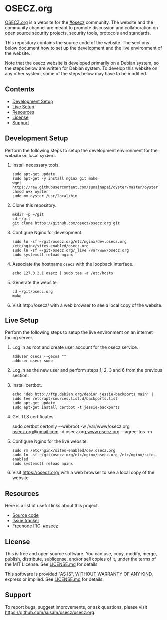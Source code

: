 OSECZ.org
=========
[OSECZ.org][WEBSITE] is a website for the [#osecz][CHANNEL] community.
The website and the community channel are meant to promote discussion
and collaboration on open source security projects, security tools,
protocols and standards.

This repository contains the source code of the website. The sections
below document how to set up the development and the live environment of
the website.

Note that the osecz website is developed primarily on a Debian system,
so the steps below are written for Debian system. To develop this
website on any other system, some of the steps below may have to be
modified.

[WEBSITE]: https://osecz.org/
[CHANNEL]: http://webchat.freenode.net/?channels=osecz


Contents
--------
* [Development Setup](#development-setup)
* [Live Setup](#live-setup)
* [Resources](#resources)
* [License](#license)
* [Support](#support)


Development Setup
-----------------
Perform the following steps to setup the development environment for
the website on local system.

 1. Install necessary tools.

        sudo apt-get update
        sudo apt-get -y install nginx git make
        wget https://raw.githubusercontent.com/sunainapai/oyster/master/oyster
        chmod u+x oyster
        sudo mv oyster /usr/local/bin

 2. Clone this repository.

        mkdir -p ~/git
        cd ~/git
        git clone https://github.com/osecz/osecz.org.git

 3. Configure Nginx for development.

        sudo ln -sf ~/git/osecz.org/etc/nginx/dev.osecz.org /etc/nginx/sites-enabled/osecz.org
        sudo ln -sf ~/git/osecz.org/_live /var/www/osecz.org
        sudo systemctl reload nginx

 4. Associate the hostname `osecz` with the loopback interface.

        echo 127.0.2.1 osecz | sudo tee -a /etc/hosts

 5. Generate the website.

        cd ~/git/osecz.org
        make

 6. Visit http://osecz/ with a web browser to see a local copy of the
    website.


Live Setup
----------
Perform the following steps to setup the live environment on an internet
facing server.

 1. Log in as root and create user account for the osecz service.

        adduser osecz --gecos ""
        adduser osecz sudo

 2. Log in as the new user and perform steps 1, 2, 3 and 6 from the
    previous section.

 3. Install certbot.

        echo 'deb http://ftp.debian.org/debian jessie-backports main' | sudo tee /etc/apt/sources.list.d/backports.list
        sudo apt-get update
        sudo apt-get install certbot -t jessie-backports

 3. Get TLS certificates.

       sudo certbot certonly --webroot -w /var/www/osecz.org osecz.org@gmail.com -d osecz.org,www.osecz.org --agree-tos -m 

 4. Configure Nginx for the live website.

        sudo rm /etc/nginx/sites-enabled/dev.osecz.org
        sudo ln -sf ~/git/osecz.org/etc/nginx/osecz.org /etc/nginx/sites-enabled
        sudo systemctl reload nginx

 5. Visit https://osecz.org/ with a web browser to see a local copy of
    the website.


Resources
---------
Here is a list of useful links about this project.

- [Source code](https://github.com/osecz/osecz.org)
- [Issue tracker](https://github.com/osecz/osecz.org/issues)
- [Freenode IRC: #osecz](http://webchat.freenode.net/?channels=osecz)


License
-------
This is free and open source software. You can use, copy, modify,
merge, publish, distribute, sublicense, and/or sell copies of it,
under the terms of the MIT License. See [LICENSE.md][L] for details.

This software is provided "AS IS", WITHOUT WARRANTY OF ANY KIND,
express or implied. See [LICENSE.md][L] for details.

[L]: LICENSE.md


Support
-------
To report bugs, suggest improvements, or ask questions, please visit
<https://github.com/susam/osecz/osecz.org>.
